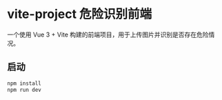 # vite-project 危险识别前端

一个使用 Vue 3 + Vite 构建的前端项目，用于上传图片并识别是否存在危险情况。

## 启动
```bash
npm install
npm run dev